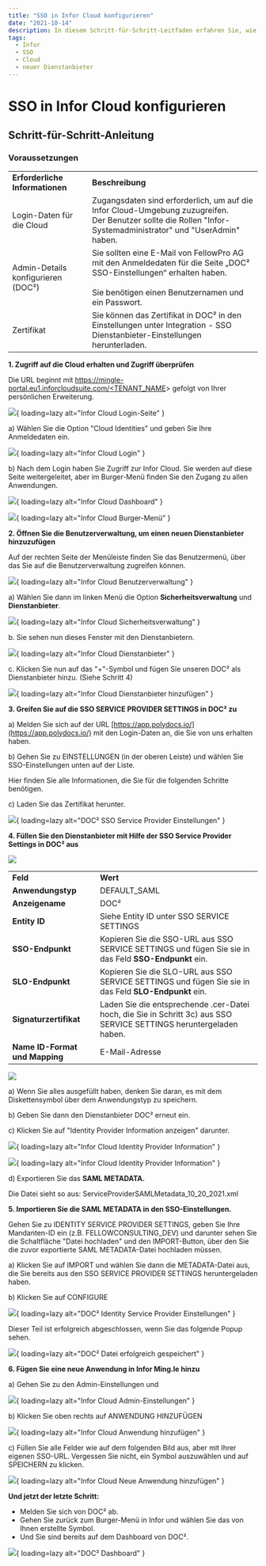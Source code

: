 ```yaml
---
title: "SSO in Infor Cloud konfigurieren"
date: "2021-10-14"
description: In diesem Schritt-für-Schritt-Leitfaden erfahren Sie, wie Sie SSO in Infor Cloud konfigurieren. Wir beginnen mit den Voraussetzungen, dem Zugriff auf die Cloud und der Überprüfung, um einen neuen Dienstanbieter hinzuzufügen.
tags:
  - Infor
  - SSO
  - Cloud
  - neuer Dienstanbieter
---
```


# SSO in Infor Cloud konfigurieren

## Schritt-für-Schritt-Anleitung

### **Voraussetzungen**

<table><tbody><tr><td><strong>Erforderliche Informationen</strong></td><td><strong>Beschreibung</strong></td></tr><tr><td>Login-Daten für die Cloud</td><td>Zugangsdaten sind erforderlich, um auf die Infor Cloud-Umgebung zuzugreifen.<br>Der Benutzer sollte die Rollen "Infor-Systemadministrator" und "UserAdmin" haben.</td></tr><tr><td>Admin-Details konfigurieren (DOC²)</td><td>Sie sollten eine E-Mail von FellowPro AG mit den Anmeldedaten für die Seite „DOC² SSO-Einstellungen“ erhalten haben.<br><br>Sie benötigen einen Benutzernamen und ein Passwort.<br></td></tr><tr><td>Zertifikat</td><td>Sie können das Zertifikat in DOC² in den Einstellungen unter Integration - SSO Dienstanbieter-Einstellungen herunterladen.</td></tr></tbody></table>

**1\. Zugriff auf die Cloud erhalten und Zugriff überprüfen**

Die URL beginnt mit [https://mingle-portal.eu1.inforcloudsuite.com/<TENANT\_NAME](https://mingle-portal.eu1.inforcloudsuite.com/)\> gefolgt von Ihrer persönlichen Erweiterung.

![](/_images/doc2/infor-signin-1024x520.png){ loading=lazy alt="Infor Cloud Login-Seite" }

a) Wählen Sie die Option "Cloud Identities" und geben Sie Ihre Anmeldedaten ein.

![](/_images/doc2/LogIn-infor-1024x640.png){ loading=lazy alt="Infor Cloud Login" }

b) Nach dem Login haben Sie Zugriff zur Infor Cloud. Sie werden auf diese Seite weitergeleitet, aber im Burger-Menü finden Sie den Zugang zu allen Anwendungen.

![](/_images/doc2/Welcome-to-infor-Ming.le_-1024x585.png){ loading=lazy alt="Infor Cloud Dashboard" }

![](/_images/doc2/infor_Burger-Menu-1024x586.png){ loading=lazy alt="Infor Cloud Burger-Menü" }

**2\. Öffnen Sie die Benutzerverwaltung, um einen neuen Dienstanbieter hinzuzufügen**

Auf der rechten Seite der Menüleiste finden Sie das Benutzermenü, über das Sie auf die Benutzerverwaltung zugreifen können.

![](/_images/doc2/infor_User-Management-1024x548.png){ loading=lazy alt="Infor Cloud Benutzerverwaltung" }

a) Wählen Sie dann im linken Menü die Option **Sicherheitsverwaltung** und **Dienstanbieter**.

![](/_images/doc2/infor_Service-Provider-1024x523.png){ loading=lazy alt="Infor Cloud Sicherheitsverwaltung" }

b. Sie sehen nun dieses Fenster mit den Dienstanbietern.

![](/_images/doc2/infor_Service-Provider_2-1-1024x479.png){ loading=lazy alt="Infor Cloud Dienstanbieter" }

c. Klicken Sie nun auf das "+"-Symbol und fügen Sie unseren DOC² als Dienstanbieter hinzu. (Siehe Schritt 4)

![](/_images/doc2/infor6.png){ loading=lazy alt="Infor Cloud Dienstanbieter hinzufügen" }

**3\. Greifen Sie auf die SSO SERVICE PROVIDER SETTINGS in DOC² zu**

a) Melden Sie sich auf der URL [https://app.polydocs.io/](https://app.polydocs.io/) mit den Login-Daten an, die Sie von uns erhalten haben.

b) Gehen Sie zu EINSTELLUNGEN (in der oberen Leiste) und wählen Sie SSO-Einstellungen unten auf der Liste.

Hier finden Sie alle Informationen, die Sie für die folgenden Schritte benötigen.

c) Laden Sie das Zertifikat herunter.

![](/_images/doc2/DOC2_SSO-Service-Provider-Settings-1024x640.png){ loading=lazy alt="DOC² SSO Service Provider Einstellungen" }

**4\. Füllen Sie den Dienstanbieter mit Hilfe der SSO Service Provider Settings in DOC² aus**

![](/_images/doc2/infor_Service-Provider_3-1024x891.png)

<table><tbody><tr><td><strong>Feld</strong></td><td><strong>Wert</strong></td></tr><tr><td><strong>Anwendungstyp</strong></td><td>DEFAULT_SAML</td></tr><tr><td><strong>Anzeigename</strong></td><td>DOC²</td></tr><tr><td><strong>Entity ID</strong></td><td>Siehe Entity ID unter SSO SERVICE SETTINGS</td></tr><tr><td><strong>SSO-Endpunkt</strong></td><td>Kopieren Sie die SSO-URL aus SSO SERVICE SETTINGS und fügen Sie sie in das Feld <strong>SSO-Endpunkt</strong> ein.</td></tr><tr><td><strong>SLO-Endpunkt</strong></td><td>Kopieren Sie die SLO-URL aus SSO SERVICE SETTINGS und fügen Sie sie in das Feld <strong>SLO-Endpunkt</strong> ein.</td></tr><tr><td><strong>Signaturzertifikat</strong></td><td>Laden Sie die entsprechende .cer-Datei hoch, die Sie in Schritt 3c) aus SSO SERVICE SETTINGS heruntergeladen haben.</td></tr><tr><td><strong>Name ID-Format und Mapping</strong></td><td>E-Mail-Adresse</td></tr></tbody></table>

![](/_images/doc2/infor_Service-Provider_completed-956x1024.png)

a) Wenn Sie alles ausgefüllt haben, denken Sie daran, es mit dem Diskettensymbol über dem Anwendungstyp zu speichern.

b) Geben Sie dann den Dienstanbieter DOC² erneut ein.

c) Klicken Sie auf "Identity Provider Information anzeigen" darunter.

![](/_images/doc2/infor_Identity-Provider-Information-copy-1024x559.png){ loading=lazy alt="Infor Cloud Identity Provider Information" }

![](/_images/doc2/infor_Identity-Provider-Information-806x1024.png){ loading=lazy alt="Infor Cloud Identity Provider Information" }

d) Exportieren Sie das **SAML METADATA.**

Die Datei sieht so aus: ServiceProviderSAMLMetadata\_10\_20\_2021.xml

**5\. Importieren Sie die SAML METADATA in den SSO-Einstellungen.**

Gehen Sie zu IDENTITY SERVICE PROVIDER SETTINGS, geben Sie Ihre Mandanten-ID ein (z.B. FELLOWCONSULTING\_DEV) und darunter sehen Sie die Schaltfläche "Datei hochladen" und den IMPORT-Button, über den Sie die zuvor exportierte SAML METADATA-Datei hochladen müssen.

a) Klicken Sie auf IMPORT und wählen Sie dann die METADATA-Datei aus, die Sie bereits aus den SSO SERVICE PROVIDER SETTINGS heruntergeladen haben.

b) Klicken Sie auf CONFIGURE

![](/_images/doc2/DOC2_identity-service-provider-settings_completed-1024x316.png){ loading=lazy alt="DOC² Identity Service Provider Einstellungen" }

Dieser Teil ist erfolgreich abgeschlossen, wenn Sie das folgende Popup sehen.

![](/_images/doc2/DOC2_File-successfully-saved.png){ loading=lazy alt="DOC² Datei erfolgreich gespeichert" }

**6\. Fügen Sie eine neue Anwendung in Infor Ming.le hinzu**

a) Gehen Sie zu den Admin-Einstellungen und

![](/_images/doc2/infor_Admin-Settings_Manage-Applications-1024x528.png){ loading=lazy alt="Infor Cloud Admin-Einstellungen" }

b) Klicken Sie oben rechts auf ANWENDUNG HINZUFÜGEN

![](/_images/doc2/infor_Add-Application.png){ loading=lazy alt="Infor Cloud Anwendung hinzufügen" }

c) Füllen Sie alle Felder wie auf dem folgenden Bild aus, aber mit Ihrer eigenen SSO-URL. Vergessen Sie nicht, ein Symbol auszuwählen und auf SPEICHERN zu klicken.

![](/_images/doc2/infor_Add-New-Application.png){ loading=lazy alt="Infor Cloud Neue Anwendung hinzufügen" }

**Und jetzt der letzte Schritt:**

- Melden Sie sich von DOC² ab.
- Gehen Sie zurück zum Burger-Menü in Infor und wählen Sie das von Ihnen erstellte Symbol.
- Und Sie sind bereits auf dem Dashboard von DOC².

![](/_images/doc2/Sign-in-over-SSO-1024x640.png){ loading=lazy alt="DOC² Dashboard" }